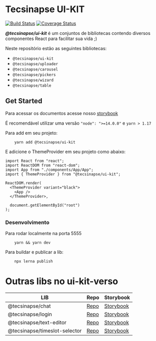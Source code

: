 # Tecsinapse UI-KIT

[![Build Status](https://travis-ci.org/tecsinapse/ui-kit.svg?branch=master)](https://travis-ci.org/tecsinapse/ui-kit)
[![Coverage Status](https://coveralls.io/repos/github/tecsinapse/ui-kit/badge.svg?branch=master)](https://coveralls.io/github/tecsinapse/ui-kit?branch=master)

***@tecsinapse/ui-kit*** é um conjuntos de bibliotecas contendo diversos componentes React para facilitar sua vida ;)

Neste repositório estão as seguintes bibliotecas:

- `@tecsinapse/ui-kit`
- `@tecsinapse/uploader`
- `@tecsinapse/carousel`
- `@tecsinapse/pickers`
- `@tecsinapse/wizard`
- `@tecsinapse/table`

## Get Started

Para acessar os documentos acesse nosso [storybook](https://tecsinapse.github.io/ui-kit/)

É recomendável utilizar uma versão `"node": ">=14.0.0"` e `yarn > 1.17`

Para add em seu projeto:
```
    yarn add @tecsinapse/ui-kit
```

E adicione o ThemeProvider em seu projeto como abaixo:

```
import React from "react";
import ReactDOM from "react-dom";
import App from "./components/App/App";
import { ThemeProvider } from "@tecsinapse/ui-kit";

ReactDOM.render(
  <ThemeProvider variant="black">
    <App />
  </ThemeProvider>,

  document.getElementById("root")
);
```

### Desenvolvimento

Para rodar localmente na porta 5555

```
    yarn && yarn dev
```

Para buildar e publicar a lib:
```
    npx lerna publish
```


# Outras libs no ui-kit-verso

| LIB                        |      Repo         | Storybook        |
| -------------------------- | ----------------- |----------------- |
| @tecsinapse/chat    |  [Repo](https://github.com/tecsinapse/chat)        |[Storybook](https://github.com/tecsinapse/chat)        |
| @tecsinapse/login    |  [Repo](https://github.com/tecsinapse/login)        |[Storybook](https://github.com/tecsinapse/login)        |
| @tecsinapse/text-editor    |  [Repo](https://github.com/tecsinapse/text-editor)        |[Storybook](https://github.com/tecsinapse/text-editor)        |
| @tecsinapse/timeslot-selector    |  [Repo](https://github.com/tecsinapse/timeslot-selector)        |[Storybook](https://github.com/tecsinapse/timeslot-selector)        |
